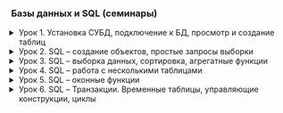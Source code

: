 ### Базы данных и SQL (семинары)

<details class="desc" data-name="lesson1"><summary>Урок 1. Установка СУБД, подключение к БД, просмотр и создание таблиц</summary>

[Работа во время семинара][work1]\
[Домашнее задание][home1]

```text
1. Создайте таблицу с мобильными телефонами, используя графический интерфейс. Заполните БД данными
2. Выведите название, производителя и цену для товаров, количество которых превышает 2
3. Выведите весь ассортимент товаров марки “Samsung”
4. Выведите информацию о телефонах, где суммарный чек больше 100 000 и меньше 145 000**

*** С помощью регулярных выражений найти (можно использовать операторы “LIKE”, “RLIKE” для 4.3):
4.1. Товары, в которых есть упоминание "Iphone"
4.2. "Galaxy"
4.3. Товары, в которых есть ЦИФРЫ
4.4. Товары, в которых есть ЦИФРА "8"
```

</details>

<details class="desc" data-name="lesson2"><summary>Урок 2. SQL – создание объектов, простые запросы выборки</summary>

[Работа во время семинара][work2]\
[Домашнее задание][home2]

```text
1. Используя операторы языка SQL, создайте табличку “sales”. Заполните ее данными
2. Сгруппируйте значений количества в 3 сегмента — меньше 100, 100-300 и больше 300.
3. Создайте таблицу “orders”, заполните ее значениями. Покажите “полный” статус заказа, используя оператор CASE

Дополнительное задание к первым 2 урокам:
1. CRUD - операции на любом ЯП. Коннект с БД через С#, к примеру

Файл со скриптом прикреплен к материалам(interview.sql):
№1. Используя оператор ALTER TABLE, установите внешний ключ в одной из таблиц (clients-posts)
№2. Без оператора JOIN, верните заголовок публикации, текст с описанием, идентификатор клиента, опубликовавшего публикацию и логин данного клиента.
№3. Выполните поиск по публикациям, автором которых является клиент "Mikle".
```

</details>

<details class="desc" data-name="lesson3"><summary>Урок 3. SQL – выборка данных, сортировка, агрегатные функции</summary>

[Работа во время семинара][work3]\
[Домашнее задание][home3]

```text
Отсортируйте данные по полю заработная плата (salary) в порядке: убывания; возрастания
Выведите 5 максимальных заработных плат (saraly)
Посчитайте суммарную зарплату (salary) по каждой специальности (роst)
Найдите кол-во сотрудников с специальностью (post) «Рабочий» в возрасте от 24 до 49 лет включительно.
Найдите количество специальностей
Выведите специальности, у которых средний возраст сотрудников меньше 30 лет

Доп:
Внутри каждой должности вывести ТОП-2 по ЗП (2 самых высокооплачиваемых сотрудника по ЗП внутри каждой должности)
Доп по базе данных для ВК(in progress):
....
-- Посчитать количество документов у каждого пользователя
-- Посчитать лайки для моих документов (моих медиа)
```

</details>

<details class="desc" data-name="lesson4"><summary>Урок 4. SQL – работа с несколькими таблицами</summary>

[Работа во время семинара][work4]\
[Домашнее задание][home4]

```text
Табличка: https://drive.google.com/file/d/1TZzW8ZlDdvIfDC9C46bUeILey6opQjdu/view?usp=share_link
Используя JOIN-ы, выполните следующие операции:
    Вывести всех котиков по магазинам по id (условие соединения shops.id = cats.shops_id)
    Вывести магазин, в котором продается кот “Мурзик” (попробуйте выполнить 2 способами)
    Вывести магазины, в которых НЕ продаются коты “Мурзик” и “Zuza”
Табличка (после слов “Последнее задание, таблица:”): https://drive.google.com/file/d/1TZzW8ZlDdvIfDC9C46bUeILey6opQjdu/view?usp=share_link
Вывести название и цену для всех анализов, которые продавались 5 февраля 2020 и всю следующую неделю.
Есть таблица анализов Analysis: (an_id — ID анализа; an_name — название анализа; an_cost — себестоимость анализа; an_price — розничная цена анализа; an_group — группа анализов.)
Есть таблица групп анализов Groups: (gr_id — ID группы; gr_name — название группы; gr_temp — температурный режим хранения.)
Есть таблица заказов Orders: (ord_id — ID заказа; ord_datetime — дата и время заказа; ord_an — ID анализа.)

Допы:
Табличка: https://drive.google.com/file/d/1PQn576YVakvlWrIgIjSP9YEf5id4cqYs/view?usp=sharing
1. Вывести на экран сколько машин каждого цвета для машин марок BMW и LADA
2. Вывести на экран марку авто и количество AUTO не этой марки

Допы к соц.сети:
Подсчитать общее количество лайков, которые получили пользователи младше 12 лет включительно.
Определить кто больше поставил лайков (всего): мужчины или женщины.
Вывести всех пользователей, которые не отправляли сообщения.
(по желанию)* Пусть задан некоторый пользователь. Из всех друзей этого пользователя найдите человека, который больше всех написал ему сообщений.
```

</details>

<details class="desc" data-name="lesson5"><summary>Урок 5. SQL – оконные функции</summary>

[Работа во время семинара][work5]\
[Домашнее задание][home5]

```text
Основное ДЗ (в презентации):
1. Создайте представление, в которое попадут автомобили стоимостью  до 25 000 долларов
2. Изменить в существующем представлении порог для стоимости: пусть цена будет до 30 000 долларов (используя оператор ALTER VIEW) 
3. Создайте представление, в котором будут только автомобили марки “Шкода” и “Ауди”

Добавьте новый столбец под названием «время до следующей станции». Чтобы получить это значение, мы вычитаем время станций
для пар смежных станций. Мы можем вычислить это значение без использования оконной функции SQL, но это может быть очень
сложно. Проще это сделать с помощью оконной функции LEAD . Эта функция сравнивает значения из одной строки со следующей
строкой, чтобы получить результат. В этом случае функция сравнивает значения в столбце «время» для станции со станцией
сразу после нее.

Доп:
Для скрипта, поставленного в прошлом уроке.
-- Получите друзей пользователя с id = 1
-- (решение задачи с помощью представления “друзья”)
-- Создайте представление, в котором будут выводится все сообщения, в которых принимал
-- участие пользователь с id = 1.
-- Получите список медиафайлов пользователя с количеством лайков(media m, likes l ,users u)
-- Получите количество групп у пользователей
1. Создайте представление, в которое попадет информация о пользователях (имя, фамилия, город и пол), которые не старше 20 лет.
2. Найдите кол-во, отправленных сообщений каждым пользователем и выведите ранжированный список пользователей, указав имя и фамилию пользователя, количество отправленных сообщений и место в рейтинге (первое место у пользователя с максимальным количеством сообщений) . (используйте DENSE_RANK)
3. Выберите все сообщения, отсортируйте сообщения по возрастанию даты отправления (created_at) и найдите разницу дат отправления между соседними сообщениями, получившегося списка. (используйте LEAD или LAG)
```

</details>

<details class="desc" data-name="lesson6"><summary>Урок 6. SQL – Транзакции. Временные таблицы, управляющие конструкции, циклы</summary>

~~[Работа во время семинара][work6]~~\
~~[Домашнее задание][home6]~~

```text
Текст Д/З
```

</details>

<details class="desc" style="display: none"><summary>Стили для IDE</summary>

<style>
.desc {
    margin: 0 0 0 1em;
    padding: 0 0 1em;
}
.desc summary {
    margin: 0 0 -1em;
    list-style-position: outside;
    cursor: pointer;
    
}
.desc pre {
    border: 1px solid #37b;
    margin: -1em 0 1.5em;
    padding: 0.3em 0.6em;
}
</style>

</details>

[work1]: lesson1/work.sql
[home1]: lesson1/homework.sql
[work2]: lesson2/work.sql
[home2]: lesson2/homework/homework.sql
[work3]: lesson3/work/
[home3]: lesson3/homework.sql
[work4]: lesson4/work/work.sql
[home4]: lesson4/homework/homework.sql
[work5]: lesson5/work/work.sql
[home5]: lesson5/homework/homework.sql

[work6]: lesson6/work/work.sql
[home6]: lesson6/homework/